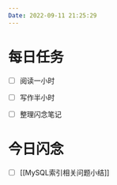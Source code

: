 ```yaml
---
Date: 2022-09-11 21:25:29
---
```


# 每日任务
- [ ] 阅读一小时
- [ ] 写作半小时
- [ ] 整理闪念笔记


# 今日闪念
- [ ] [[MySQL索引相关问题小结]]




